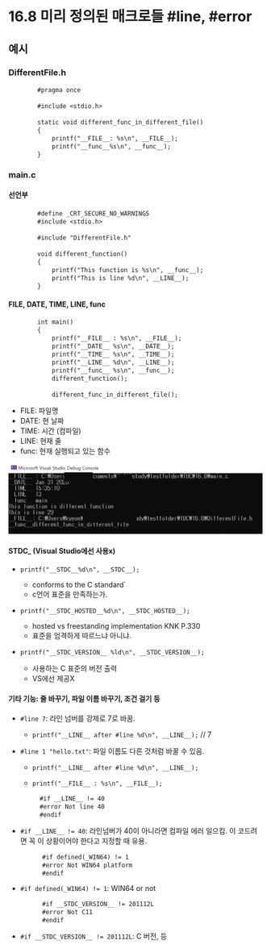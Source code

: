 # 16.8 미리 정의된 매크로들 #line, #error
## 예시

### DifferentFile.h

            #pragma once

            #include <stdio.h>

            static void different_func_in_different_file()
            {
                printf("__FILE__: %s\n", __FILE__);
                printf("__func__%s\n", __func__);
            }

### main.c
#### 선언부
            #define _CRT_SECURE_NO_WARNINGS
            #include <stdio.h>

            #include "DifferentFile.h"

            void different_function()
            {
                printf("This function is %s\n", __func__);
                printf("This is line %d\n", __LINE__);
            }
#### FILE, DATE, TIME, LINE, func
            int main()
            {
                printf("__FILE__ : %s\n", __FILE__);
                printf("__DATE__ %s\n", __DATE__);
                printf("__TIME__ %s\n", __TIME__);
                printf("__LINE__ %d\n", __LINE__);
                printf("__func__ %s\n", __func__);
                different_function();

                different_func_in_different_file();
* FILE: 파일명
* DATE: 현 날짜
* TIME: 시간 (컴파일)
* LINE: 현재 줄
* func: 현재 실행되고 있는 함수

![](../images/chapter16/pre11.png)



#### __STDC___ (Visual Studio에선 사용x)
* `printf("__STDC__%d\n", __STDC__);` 
    - conforms to the C standard`
    - c언어 표준을 만족하는가.

* `printf("__STDC_HOSTED__%d\n", __STDC_HOSTED__);`
    - hosted vs freestanding implementation KNK P.330
	- 표준을 엄격하게 따르느냐 아니냐.

* `printf("__STDC_VERSION__ %ld\n", __STDC_VERSION__);`
    - 사용하는 C 표준의 버전 출력
	- VS에선 제공X
	
#### 기타 기능: 줄 바꾸기, 파일 이름 바꾸기, 조건 걸기 등
* `#line 7`: 라인 넘버를 강제로 7로 바꿈.
    - `printf("__LINE__ after #line %d\n", __LINE__);` // 7

* `#line 1 "hello.txt"`: 파일 이름도 다른 것처럼 바꿀 수 있음.
    - `printf("__LINE__ after #line %d\n", __LINE__);`
    - `printf("__FILE__ : %s\n", __FILE__);`


            #if __LINE__ != 40
            #error Not line 40
            #endif 
* `#if __LINE__ != 40`: 라인넘버가 40이 아니라면 컴파일 에러 일으킴. 이 코드려면 꼭 이 상황이어야 한다고 지정할 때 유용.


            #if defined(_WIN64) != 1
            #error Not WIN64 platform
            #endif
* `#if defined(_WIN64) != 1`: WIN64 or not

            #if __STDC_VERSION__ != 201112L
            #error Not C11
            #endif
* `#if __STDC_VERSION__ != 201112L`: C 버전, 등

